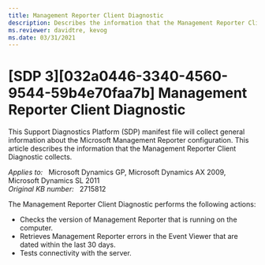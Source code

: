```yaml
---
title: Management Reporter Client Diagnostic
description: Describes the information that the Management Reporter Client Diagnostic collects.
ms.reviewer: davidtre, kevog
ms.date: 03/31/2021
---
```

# [SDP 3][032a0446-3340-4560-9544-59b4e70faa7b] Management Reporter Client Diagnostic

This Support Diagnostics Platform (SDP) manifest file will collect general information about the Microsoft Management Reporter configuration. This article describes the information that the Management Reporter Client Diagnostic collects.

_Applies to:_ &nbsp; Microsoft Dynamics GP, Microsoft Dynamics AX 2009, Microsoft Dynamics SL 2011  
_Original KB number:_ &nbsp; 2715812

The Management Reporter Client Diagnostic performs the following actions:

- Checks the version of Management Reporter that is running on the computer.
- Retrieves Management Reporter errors in the Event Viewer that are dated within the last 30 days.
- Tests connectivity with the server.
